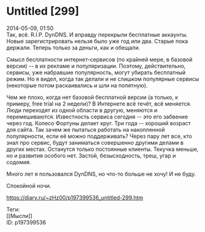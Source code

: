 Untitled [299]
===============

   
 2014-05-09, 01:50   
  Так, всё. R.I.P. DynDNS. И вправду перекрыли бесплатные аккаунты. Новые зарегистрировать нельзя было уже год или два. Старые пока держали. Теперь только за деньги, как и обещали.   
   
 Смысл бесплатности интернет-сервисов (по крайней мере, в базовой версии) -- в их рекламе и популяризации. Поэтому, действительно, сервисы, уже набравшие популярность, могут убирать бесплатный режим. Но я видел, когда так делали и не слишком популярные сервисы (некоторые потом раскаивались и шли на попятную).   
   
 Чем же плохо, когда нет базовой бесплатной версии (а только, к примеру, free trial на 2 недели)? В Интернете всё течёт, всё меняется. Люди переходят из одной области в другую, меняются и перемешиваются. Известность сервиса сегодня -- это его забвение через год. Колесо Фортуны делает круг. Три года -- хороший возраст для сайта. Так зачем же пытаться работать на накопленной популярности, если её можно поддерживать? Через пару лет все, кто знал про сервис, будут заниматься совершенно другими делами в других местах. Останутся только постоянные клиенты. Текучка меньше, но и развития особого нет. Застой, безысходность, треш, угар и содомия.   
   
 Много лет я пользовался DynDNS, но что-то больше не хочу! И не буду.   
   
 Спокойной ночи.   
    
 <https://diary.ru/~zHz00/p197399536_untitled-299.htm>   
   
 Теги:   
 [[Мысли]]   
 ID: p197399536